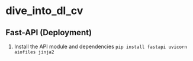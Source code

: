 # dive_into_dl_cv









## Fast-API (Deployment)

1. Install the API module and dependencies
`pip install fastapi uvicorn aiofiles jinja2 `
